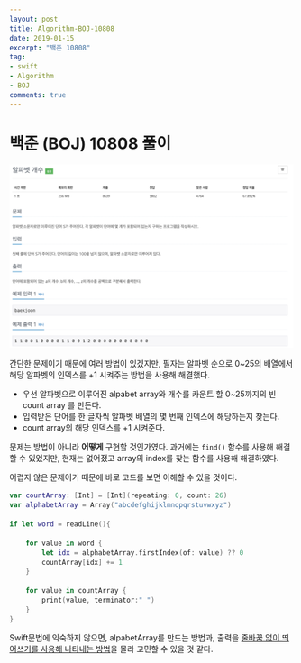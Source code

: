 ```yaml
---
layout: post
title: Algorithm-BOJ-10808
date: 2019-01-15
excerpt: "백준 10808"
tag:
- swift
- Algorithm
- BOJ
comments: true
---
```


# 백준 (BOJ) 10808 풀이

<img src="../assets/img/posted/BOJ_10808.png">

간단한 문제이기 때문에 여러 방법이 있겠지만, 필자는 알파벳 순으로 0~25의 배열에서 해당 알파벳의 인덱스를 +1 시켜주는 방법을 사용해 해결했다. 

- 우선 알파벳으로 이루어진 alpabet array와 개수를 카운트 할 0~25까지의 빈 count array 를 만든다.
- 입력받은 단어를 한 글자씩 알파벳 배열의 몇 번째 인덱스에 해당하는지 찾는다.
- count array의 해당 인덱스를 +1 시켜준다.

문제는 방법이 아니라 **어떻게** 구현할 것인가였다. 
과거에는 `find()` 함수를 사용해 해결할 수 있었지만, 현재는 없어졌고 array의 index를 찾는 함수를 사용해 해결하였다.

어렵지 않은 문제이기 때문에 바로 코드를 보면 이해할 수 있을 것이다.

~~~ swift
var countArray: [Int] = [Int](repeating: 0, count: 26)
var alphabetArray = Array("abcdefghijklmnopqrstuvwxyz")

if let word = readLine(){
    
    for value in word {
        let idx = alphabetArray.firstIndex(of: value) ?? 0
        countArray[idx] += 1
    }
    
    for value in countArray {
        print(value, terminator:" ")
    }
}
~~~


Swift문법에 익숙하지 않으면, alpabetArray를 만드는 방법과, 출력을 [줄바꿈 없이 띄어쓰기를 사용해 나타내는 방법](https://chelwoong.github.io/Swift-String/)을 몰라 고민할 수 있을 것 같다.
